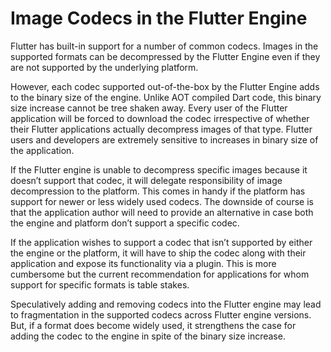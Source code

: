 # Image Codecs in the Flutter Engine

Flutter has built-in support for a number of common codecs. Images in the supported formats can be decompressed by the Flutter Engine even if they are not supported by the underlying platform.

However, each codec supported out-of-the-box by the Flutter Engine adds to the binary size of the engine. Unlike AOT compiled Dart code, this binary size increase cannot be tree shaken away. Every user of the Flutter application will be forced to download the codec irrespective of whether their Flutter applications actually decompress images of that type. Flutter users and developers are extremely sensitive to increases in binary size of the application.

If the Flutter engine is unable to decompress specific images because it doesn’t support that codec, it will delegate responsibility of image decompression to the platform. This comes in handy if the platform has support for newer or less widely used codecs. The downside of course is that the application author will need to provide an alternative in case both the engine and platform don’t support a specific codec.

If the application wishes to support a codec that isn’t supported by either the engine or the platform, it will have to ship the codec along with their application and expose its functionality via a plugin. This is more cumbersome but the current recommendation for applications for whom support for specific formats is table stakes.

Speculatively adding and removing codecs into the Flutter engine may lead to fragmentation in the supported codecs across Flutter engine versions. But, if a format does become widely used, it strengthens the case for adding the codec to the engine in spite of the binary size increase.

